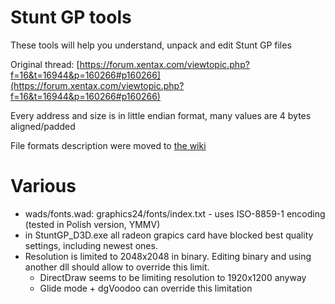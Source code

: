 Stunt GP tools
==
These tools will help you understand, unpack and edit Stunt GP files

Original thread: [https://forum.xentax.com/viewtopic.php?f=16&t=16944&p=160266#p160266](https://forum.xentax.com/viewtopic.php?f=16&t=16944&p=160266#p160266)


Every address and size is in little endian format, many values are 4 bytes aligned/padded

File formats description were moved to [the wiki](https://github.com/Halamix2/stunt_gp_formats/wiki)

# Various

* wads/fonts.wad: graphics24/fonts/index.txt - uses ISO-8859-1 encoding (tested in Polish version, YMMV)
* in StuntGP_D3D.exe all radeon grapics card have blocked best quality settings, including newest ones.
* Resolution is limited to 2048x2048 in binary. Editing binary and using another dll should allow to override this limit.
    * DirectDraw seems to be limiting resolution to 1920x1200 anyway
    * Glide mode + dgVoodoo can override this limitation

